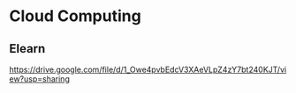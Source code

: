 # Cloud Computing
## Elearn
https://drive.google.com/file/d/1_Owe4pvbEdcV3XAeVLpZ4zY7bt240KJT/view?usp=sharing

